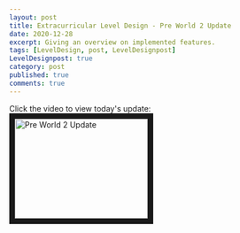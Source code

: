 ```yaml
---
layout: post
title: Extracurricular Level Design - Pre World 2 Update
date: 2020-12-28
excerpt: Giving an overview on implemented features.
tags: [LevelDesign, post, LevelDesignpost]
LevelDesignpost: true
category: post
published: true
comments: true
---
```

Click the video to view today's update:
<a href="http://www.youtube.com/watch?feature=player_embedded&v=_wvuMuOrsZI" target="_blank"><img src="http://img.youtube.com/vi/_wvuMuOrsZI/0.jpg" alt="Pre World 2 Update" width="240" height="180" border="10" /></a>